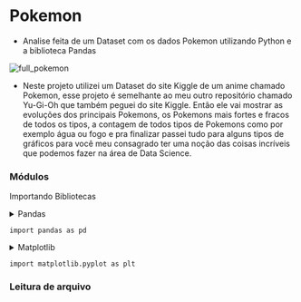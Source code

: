 # Pokemon
- Analise feita de um Dataset com os dados Pokemon utilizando Python e a biblioteca Pandas

![full_pokemon](https://user-images.githubusercontent.com/51414398/76796676-b9f27f80-67aa-11ea-8258-e04c0fd579f3.jpg)

- Neste projeto utilizei um Dataset do site Kiggle de um anime chamado Pokemon, esse projeto é semelhante ao meu outro repositório chamado Yu-Gi-Oh que também peguei do site Kiggle. Então ele vai mostrar as evoluções dos principais Pokemons, os Pokemons mais fortes e fracos de todos os tipos, a contagem de todos tipos de Pokemons como por exemplo água ou fogo e pra finalizar passei tudo para alguns tipos de gráficos para você meu consagrado ter uma noção das coisas incríveis que podemos fazer na área de Data Science.


### Módulos

Importando Bibliotecas

<details><summary>Pandas</summary>
  Importando a biblioteca Pandas para análise de dados
</details>

```
import pandas as pd
```

<details><summary>Matplotlib</summary>
  Importando a biblioteca matplotlib para gráficos
</details>

```
import matplotlib.pyplot as plt
```

### Leitura de arquivo
